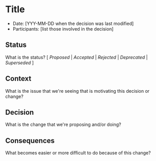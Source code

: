 # Title

* Date: [YYY-MM-DD when the decision was last modified]
* Participants: [list those involved in the decision]

## Status

What is the status? [ *Proposed* | *Accepted* | *Rejected* | *Deprecated* | *Superseded* ]

## Context

What is the issue that we're seeing that is motivating this decision or change?

## Decision

What is the change that we're proposing and/or doing?

## Consequences

What becomes easier or more difficult to do because of this change?
